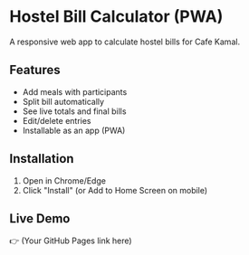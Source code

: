 # Hostel Bill Calculator (PWA)

A responsive web app to calculate hostel bills for Cafe Kamal.

## Features
- Add meals with participants
- Split bill automatically
- See live totals and final bills
- Edit/delete entries
- Installable as an app (PWA)

## Installation
1. Open in Chrome/Edge
2. Click "Install" (or Add to Home Screen on mobile)

## Live Demo
👉 (Your GitHub Pages link here)
